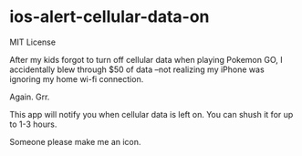 # ios-alert-cellular-data-on

MIT License


After my kids forgot to turn off cellular data when playing Pokemon GO, I accidentally blew through $50 of data –not realizing my iPhone was ignoring my home wi-fi connection. 

Again. Grr. 


This app will notify you when cellular data is left on. You can shush it for up to 1-3 hours.

Someone please make me an icon.
